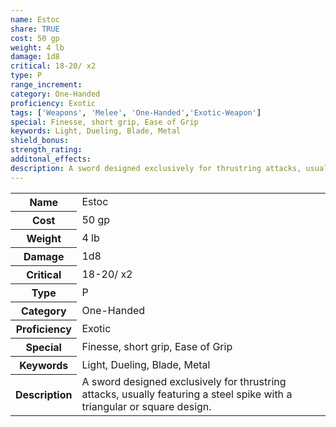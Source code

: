 ```yaml
---
name: Estoc
share: TRUE
cost: 50 gp
weight: 4 lb
damage: 1d8
critical: 18-20/ x2
type: P
range_increment: 
category: One-Handed
proficiency: Exotic
tags: ['Weapons', 'Melee', 'One-Handed','Exotic-Weapon']
special: Finesse, short grip, Ease of Grip
keywords: Light, Dueling, Blade, Metal
shield_bonus: 
strength_rating: 
additonal_effects: 
description: A sword designed exclusively for thrustring attacks, usually featuring a steel spike with a triangular or square design.
---
```

<p><span style="overflow-x: auto;"><table><tbody><tr><th>Name</th><td>Estoc</td></tr><tr><th>Cost</th><td>50 gp</td></tr><tr><th>Weight</th><td>4 lb</td></tr><tr><th>Damage</th><td>1d8</td></tr><tr><th>Critical</th><td>18-20/ x2</td></tr><tr><th>Type</th><td>P</td></tr><tr><th>Category</th><td>One-Handed</td></tr><tr><th>Proficiency</th><td>Exotic</td></tr><tr><th>Special</th><td>Finesse, short grip, Ease of Grip</td></tr><tr><th>Keywords</th><td>Light, Dueling, Blade, Metal</td></tr><tr><th>Description</th><td>A sword designed exclusively for thrustring attacks, usually featuring a steel spike with a triangular or square design.</td></tr></tbody></table></span></p>